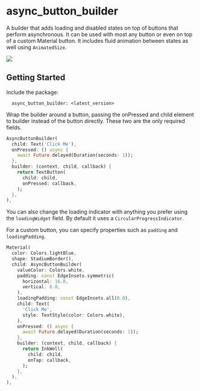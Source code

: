 # async_button_builder

A builder that adds loading and disabled states on top of buttons that perform asynchronous. It can be used with most any button or even on top of a custom Material button. It includes fluid animation between states as well using `AnimatedSize`.

<p>  
 <img src="https://github.com/Nolence/async_button_builder/blob/main/screenshots/ezgif-2-22348353c16f.gif?raw=true"/>
</p>  

## Getting Started

Include the package:

```
  async_button_builder: <latest_version>
```

Wrap the builder around a button, passing the onPressed and child element to builder instead of the button directly. These two are the only required fields.

```dart
AsyncButtonBuilder(
  child: Text('Click Me'),
  onPressed: () async {
    await Future.delayed(Duration(seconds: 1));
  },
  builder: (context, child, callback) {
    return TextButton(
      child: child,
      onPressed: callback,
    );
  },
),
```

You can also change the loading indicator with anything you prefer using the `loadingWidget` field. By default it uses a `CircularProgressIndicator`.

For a custom button, you can specify properties such as `padding` and `loadingPadding`.


```dart
Material(
  color: Colors.lightBlue,
  shape: StadiumBorder(),
  child: AsyncButtonBuilder(
    valueColor: Colors.white,
    padding: const EdgeInsets.symmetric(
      horizontal: 16.0,
      vertical: 8.0,
    ),
    loadingPadding: const EdgeInsets.all(8.0),
    child: Text(
      'Click Me',
      style: TextStyle(color: Colors.white),
    ),
    onPressed: () async {
      await Future.delayed(Duration(seconds: 1));
    },
    builder: (context, child, callback) {
      return InkWell(
        child: child,
        onTap: callback,
      );
    },
  ),
),
```

